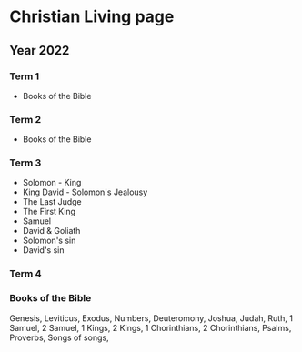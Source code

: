 # Christian Living page

## Year 2022

### Term 1
* Books of the Bible

### Term 2
* Books of the Bible

### Term 3
* Solomon - King
* King David - Solomon's Jealousy
* The Last Judge
* The First King
* Samuel
* David & Goliath
* Solomon's sin
* David's sin

### Term 4



### Books of the Bible
Genesis, Leviticus, Exodus, Numbers, Deuteromony, Joshua, Judah, Ruth, 1 Samuel, 2 Samuel, 1 Kings, 2 Kings, 1 Chorinthians, 2 Chorinthians, Psalms, Proverbs, Songs of songs, 